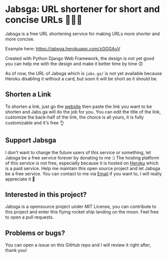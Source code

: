 # Jabsga: URL shortener for short and concise URLs 💖🇵🇭
Jabsga is a free URL shortening service for making URLs more shorter and more concise.

Example here: https://jabsga.herokuapp.com/zGGGAuV

Created with Python Django Web Framework, the design is not yet good you can help me with the design and make it better time by time 😊

As of now, the URL of Jabsga which is `jabs.ga/` is not yet available because Heroku disabling it without a card, but soon it will be short as it should be.

## Shorten a Link
To shorten a link, just go the [website](https://jabsga.herokuapp.com/zGGGAuV) then paste the link you want to be shorten and Jabs.ga will do the job for you. You can edit the title of the link, customize the back-half of the link, the choice is all yours, it is fully customizable and it's free 👌

## Support Jabsga
I don't want to charge the future users of this service or something, let Jabsga be a free service forever by donating to me :) The hosting platform of this service is not free, especially because it is hosted on [Heroku](https://heroku.com) which is a paid service. Help me maintain this open source project and let Jabsga be a free service. You can contact to me via [Email](jabez.natsu@gmail.com) if you want to, I will really appreciate it 💖

## Interested in this project?
Jabsga is a opensource project under MIT License, you can contribute to this project and enter this flying rocket ship landing on the moon. Feel free to open a pull requests.

## Problems or bugs?
You can open a issue on this GitHub repo and I will review it right after, thank you!
